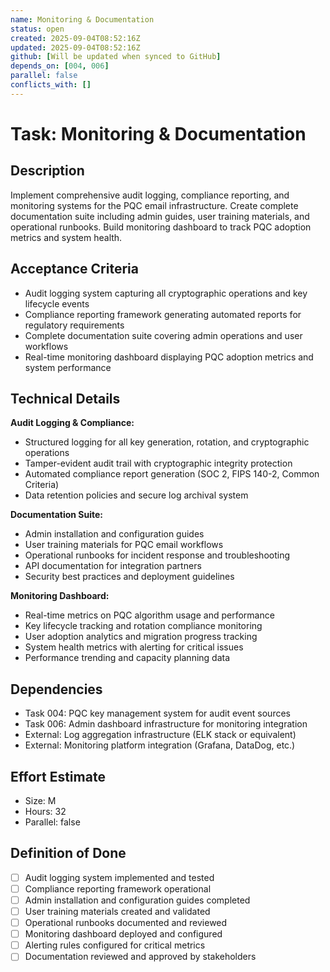 ```yaml
---
name: Monitoring & Documentation
status: open
created: 2025-09-04T08:52:16Z
updated: 2025-09-04T08:52:16Z
github: [Will be updated when synced to GitHub]
depends_on: [004, 006]
parallel: false
conflicts_with: []
---
```


# Task: Monitoring & Documentation

## Description
Implement comprehensive audit logging, compliance reporting, and monitoring systems for the PQC email infrastructure. Create complete documentation suite including admin guides, user training materials, and operational runbooks. Build monitoring dashboard to track PQC adoption metrics and system health.

## Acceptance Criteria
- Audit logging system capturing all cryptographic operations and key lifecycle events
- Compliance reporting framework generating automated reports for regulatory requirements
- Complete documentation suite covering admin operations and user workflows
- Real-time monitoring dashboard displaying PQC adoption metrics and system performance

## Technical Details
**Audit Logging & Compliance:**
- Structured logging for all key generation, rotation, and cryptographic operations
- Tamper-evident audit trail with cryptographic integrity protection
- Automated compliance report generation (SOC 2, FIPS 140-2, Common Criteria)
- Data retention policies and secure log archival system

**Documentation Suite:**
- Admin installation and configuration guides
- User training materials for PQC email workflows
- Operational runbooks for incident response and troubleshooting
- API documentation for integration partners
- Security best practices and deployment guidelines

**Monitoring Dashboard:**
- Real-time metrics on PQC algorithm usage and performance
- Key lifecycle tracking and rotation compliance monitoring
- User adoption analytics and migration progress tracking
- System health metrics with alerting for critical issues
- Performance trending and capacity planning data

## Dependencies
- Task 004: PQC key management system for audit event sources
- Task 006: Admin dashboard infrastructure for monitoring integration
- External: Log aggregation infrastructure (ELK stack or equivalent)
- External: Monitoring platform integration (Grafana, DataDog, etc.)

## Effort Estimate
- Size: M
- Hours: 32
- Parallel: false

## Definition of Done
- [ ] Audit logging system implemented and tested
- [ ] Compliance reporting framework operational
- [ ] Admin installation and configuration guides completed
- [ ] User training materials created and validated
- [ ] Operational runbooks documented and reviewed
- [ ] Monitoring dashboard deployed and configured
- [ ] Alerting rules configured for critical metrics
- [ ] Documentation reviewed and approved by stakeholders